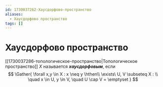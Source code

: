 ```yaml
---
id: 1730037262-Хаусдорфово-пространство
aliases:
  - Хаусдорфово пространство
tags: []
---
```


# Хаусдорфово пространство
[[1730037286-топологическое-пространство|Топологическое пространство]] $X$ называется ***хаусдорфовым***, если
$$
\Gather{
\forall x,y \in X : x \neq y \hthen\\
\exists\ U, V \subseteq X : \\
\quad x \in U, y \in V, \quad U \cap V = \emptyset
}
$$
